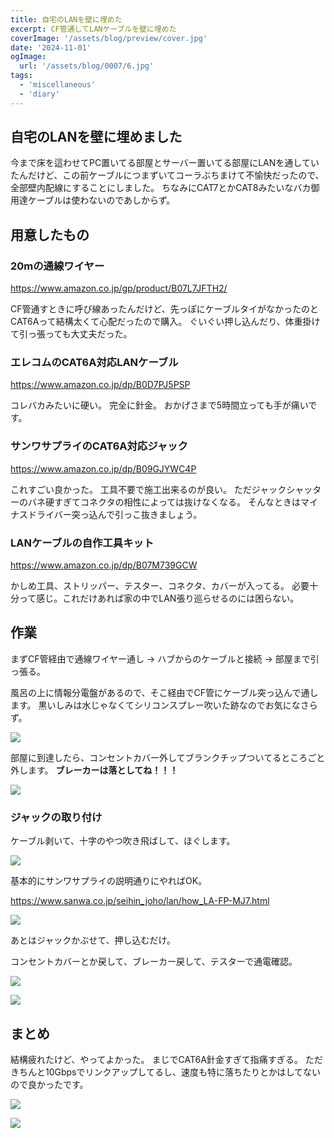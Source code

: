 ```yaml
---
title: 自宅のLANを壁に埋めた
excerpt: CF管通してLANケーブルを壁に埋めた
coverImage: '/assets/blog/preview/cover.jpg'
date: '2024-11-01'
ogImage:
  url: '/assets/blog/0007/6.jpg'
tags:
  - 'miscellaneous'
  - 'diary'
---
```

## 自宅のLANを壁に埋めました
今まで床を這わせてPC置いてる部屋とサーバー置いてる部屋にLANを通していたんだけど、この前ケーブルにつまずいてコーラぶちまけて不愉快だったので、全部壁内配線にすることにしました。
ちなみにCAT7とかCAT8みたいなバカ御用達ケーブルは使わないのであしからず。

## 用意したもの
### 20mの通線ワイヤー

https://www.amazon.co.jp/gp/product/B07L7JFTH2/

CF管通すときに呼び線あったんだけど、先っぽにケーブルタイがなかったのとCAT6Aって結構太くて心配だったので購入。
ぐいぐい押し込んだり、体重掛けて引っ張っても大丈夫だった。

### エレコムのCAT6A対応LANケーブル

https://www.amazon.co.jp/dp/B0D7PJ5PSP

コレバカみたいに硬い。
完全に針金。
おかげさまで5時間立っても手が痛いです。

### サンワサプライのCAT6A対応ジャック

https://www.amazon.co.jp/dp/B09GJYWC4P

これすごい良かった。
工具不要で施工出来るのが良い。
ただジャックシャッターのバネ硬すぎてコネクタの相性によっては抜けなくなる。
そんなときはマイナスドライバー突っ込んで引っこ抜きましょう。

### LANケーブルの自作工具キット

https://www.amazon.co.jp/dp/B07M739GCW

かしめ工具、ストリッパー、テスター、コネクタ、カバーが入ってる。
必要十分って感じ。これだけあれば家の中でLAN張り巡らせるのには困らない。

## 作業
まずCF管経由で通線ワイヤー通し -> ハブからのケーブルと接続 -> 部屋まで引っ張る。

風呂の上に情報分電盤があるので、そこ経由でCF管にケーブル突っ込んで通します。
黒いしみは水じゃなくてシリコンスプレー吹いた跡なのでお気になさらず。

![](/assets/blog/0007/1.jpg)

部屋に到達したら、コンセントカバー外してブランクチップついてるところごと外します。
**ブレーカーは落としてね！！！**

![](/assets/blog/0007/2.jpg)

### ジャックの取り付け
ケーブル剥いて、十字のやつ吹き飛ばして、ほぐします。

![](/assets/blog/0007/3.jpg)

基本的にサンワサプライの説明通りにやればOK。

https://www.sanwa.co.jp/seihin_joho/lan/how_LA-FP-MJ7.html

![](/assets/blog/0007/4.jpg)

あとはジャックかぶせて、押し込むだけ。

コンセントカバーとか戻して、ブレーカー戻して、テスターで通電確認。

![](/assets/blog/0007/5.jpg)

![](/assets/blog/0007/6.jpg)

## まとめ
結構疲れたけど、やってよかった。
まじでCAT6A針金すぎて指痛すぎる。
ただきちんと10Gbpsでリンクアップしてるし、速度も特に落ちたりとかはしてないので良かったです。

![](/assets/blog/0007/7.jpg)

![](/assets/blog/0007/8.jpg)